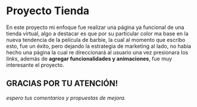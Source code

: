 # Proyecto Tienda
En este proyecto mi enfoque fue realizar una página ya funcional de una tienda virtual, algo a destacar es que por su partícular color ma base en la nueva tendencia de la película de barbie, la cual al momento que escribo esto, fue un éxito, pero dejando la estrategia de marketing al lado, no habia hecho una página la cual re direccionará al usuario una vez presionara los _links_, además de **agregar funcionalidades y animaciones**, fue muy interesante el proyecto. 

## GRACIAS POR TU ATENCIÓN!
_espero tus comentarios y propuestas de mejora._
